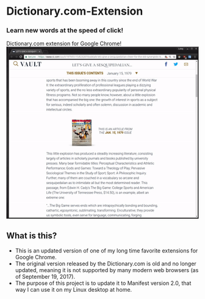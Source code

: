 # Dictionary.com-Extension
### Learn new words at the speed of click!
Dictionary.com extension for Google Chrome!
![Example gif](Examples/example.gif)

## What is this?
- This is an updated version of one of my long time favorite extensions for Google Chrome.
- The original version released by the Dictionary.com is old and no longer updated, meaning it is not supported by many modern web browsers (as of September 19, 2017).
- The purpose of this project is to update it to Manifest version 2.0, that way I can use it on my Linux desktop at home.
